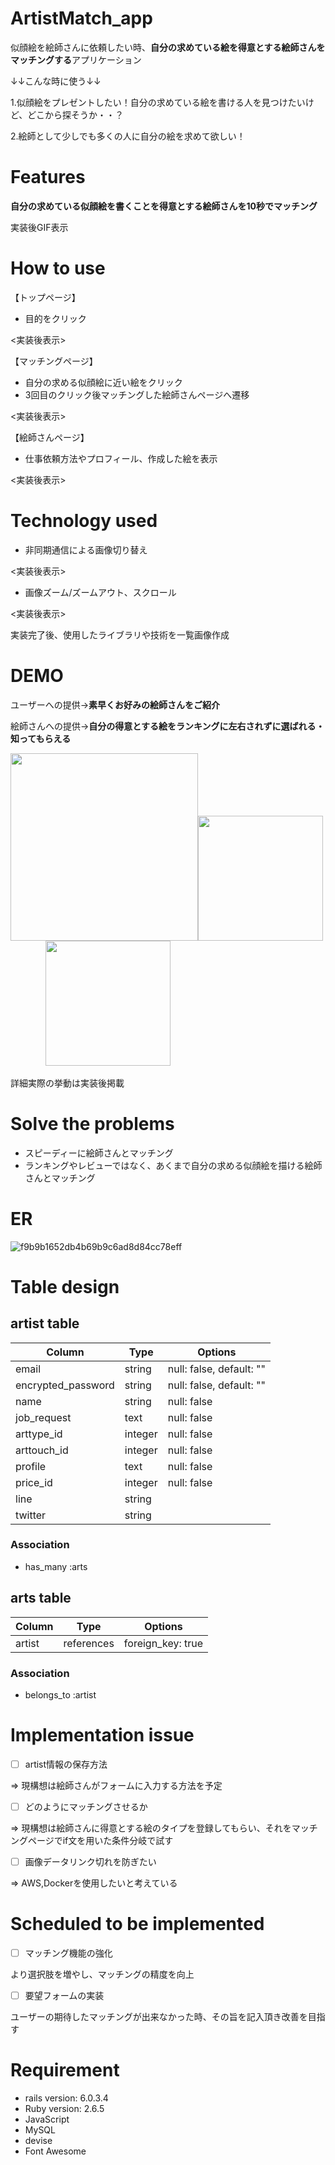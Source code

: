 
# ArtistMatch_app
似顔絵を絵師さんに依頼したい時、**自分の求めている絵を得意とする絵師さんをマッチングする**アプリケーション

↓↓こんな時に使う↓↓

1.似顔絵をプレゼントしたい！自分の求めている絵を書ける人を見つけたいけど、どこから探そうか・・？

2.絵師として少しでも多くの人に自分の絵を求めて欲しい！

# Features
**自分の求めている似顔絵を書くことを得意とする絵師さんを10秒でマッチング**

実装後GIF表示

# How to use
【トップページ】
 * 目的をクリック

 <実装後表示>

【マッチングページ】
 * 自分の求める似顔絵に近い絵をクリック
 * 3回目のクリック後マッチングした絵師さんページへ遷移

 <実装後表示>

【絵師さんページ】
 * 仕事依頼方法やプロフィール、作成した絵を表示

 <実装後表示>

# Technology used
* 非同期通信による画像切り替え

<実装後表示>
* 画像ズーム/ズームアウト、スクロール

<実装後表示>

実装完了後、使用したライブラリや技術を一覧画像作成

# DEMO
ユーザーへの提供→**素早くお好みの絵師さんをご紹介**

絵師さんへの提供→**自分の得意とする絵をランキングに左右されずに選ばれる・知ってもらえる**

<img src="https://user-images.githubusercontent.com/72023246/99610346-fd497000-2a54-11eb-981b-0de242baeb3b.png" width="300px"><img src="https://user-images.githubusercontent.com/72023246/99610275-d8ed9380-2a54-11eb-92de-1434be38ad6c.jpeg" width="200px">&emsp;&emsp;&emsp;&emsp;<img src="https://user-images.githubusercontent.com/72023246/99610098-7f856480-2a54-11eb-87f3-915a14f2b3b3.jpg" width="200px">

詳細実際の挙動は実装後掲載

# Solve the problems
* スピーディーに絵師さんとマッチング
* ランキングやレビューではなく、あくまで自分の求める似顔絵を描ける絵師さんとマッチング

# ER
![f9b9b1652db4b69b9c6ad8d84cc78eff](https://user-images.githubusercontent.com/72023246/99548632-330e3a80-29fc-11eb-8af6-6808051dd417.png)

# Table design

## artist table

| Column             | Type    | Options                  |
| ------------------ | ------  | ------------------------ |
| email              | string  | null: false, default: "" |
| encrypted_password | string  | null: false, default: "" |
| name               | string  | null: false              |
| job_request        | text    | null: false              |
| arttype_id         | integer | null: false              |
| arttouch_id        | integer | null: false              |
| profile            | text    | null: false              |
| price_id           | integer | null: false              |
| line               | string  |                          |
| twitter            | string  |                          |

### Association
- has_many :arts

## arts table

| Column | Type       | Options           |
| ------ | ---------- | ----------------- |
| artist | references | foreign_key: true |

### Association

- belongs_to :artist

# Implementation issue
- [ ] artist情報の保存方法

=> 現構想は絵師さんがフォームに入力する方法を予定

- [ ] どのようにマッチングさせるか

=> 現構想は絵師さんに得意とする絵のタイプを登録してもらい、それをマッチングページでif文を用いた条件分岐で試す

- [ ] 画像データリンク切れを防ぎたい

=> AWS,Dockerを使用したいと考えている


# Scheduled to be implemented
- [ ] マッチング機能の強化

より選択肢を増やし、マッチングの精度を向上

- [ ] 要望フォームの実装

ユーザーの期待したマッチングが出来なかった時、その旨を記入頂き改善を目指す


# Requirement
* rails version: 6.0.3.4
* Ruby version: 2.6.5
* JavaScript
* MySQL
* devise
* Font Awesome